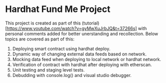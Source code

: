 # Hardhat Fund Me Project

This project is created as part of this (tutorial)[https://www.youtube.com/watch?v=gyMwXuJrbJQ&t=37266s] with personal comments added for better unerstanding and recollection. Below topics are covered as part of this: 

1. Deploying smart contract using hardhat deploy. 
2. Dynamic way of changing external data feeds based on network. 
3. Mocking data feed when deploying to local network or hardhat network. 
4. Verification of contract with hardhat after deploying with etherscan. 
5. Unit testing and staging level tests.  
6. Debudding with console.log() and visual studio debugger.
```
